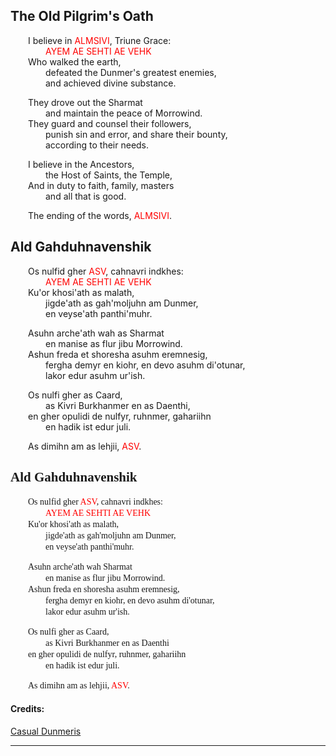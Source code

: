 <style>
@font-face {
    font-family: Daedric;
    src: url('../assets/fonts/ttf/HayghinDaedric.ttf') format('truetype');
    font-weight: medium;
    font-style: normal;
}
</style>

## The Old Pilgrim's Oath

&emsp;&emsp;I believe in <span style="color:red">ALMSIVI</span>, Triune Grace:\
&emsp;&emsp;&emsp;&emsp;<span style="color:red">AYEM AE SEHTI AE VEHK</span>\
&emsp;&emsp;Who walked the earth,\
&emsp;&emsp;&emsp;&emsp;defeated the Dunmer's greatest enemies,\
&emsp;&emsp;&emsp;&emsp;and achieved divine substance.

&emsp;&emsp;They drove out the Sharmat\
&emsp;&emsp;&emsp;&emsp;and maintain the peace of Morrowind.\
&emsp;&emsp;They guard and counsel their followers,\
&emsp;&emsp;&emsp;&emsp;punish sin and error, and share their bounty,\
&emsp;&emsp;&emsp;&emsp;according to their needs.

&emsp;&emsp;I believe in the Ancestors,\
&emsp;&emsp;&emsp;&emsp;the Host of Saints, the Temple,\
&emsp;&emsp;And in duty to faith, family, masters\
&emsp;&emsp;&emsp;&emsp;and all that is good.

&emsp;&emsp;The ending of the words, <span style="color:red">ALMSIVI</span>.

## Ald Gahduhnavenshik

&emsp;&emsp;Os nulfid gher <span style="color:red">ASV</span>, cahnavri indkhes:\
&emsp;&emsp;&emsp;&emsp;<span style="color:red">AYEM AE SEHTI AE VEHK</span>\
&emsp;&emsp;Ku'or khosi'ath as malath,\
&emsp;&emsp;&emsp;&emsp;jigde'ath as gah'moljuhn am Dunmer,\
&emsp;&emsp;&emsp;&emsp;en veyse'ath panthi'muhr.

&emsp;&emsp;Asuhn arche'ath wah as Sharmat\
&emsp;&emsp;&emsp;&emsp;en manise as flur jibu Morrowind.\
&emsp;&emsp;Ashun freda et shoresha asuhm eremnesig,\
&emsp;&emsp;&emsp;&emsp;fergha demyr en kiohr, en devo asuhm di'otunar,\
&emsp;&emsp;&emsp;&emsp;lakor edur asuhm ur'ish.

&emsp;&emsp;Os nulfi gher as Caard,\
&emsp;&emsp;&emsp;&emsp;as Kivri Burkhanmer en as Daenthi,\
&emsp;&emsp;en gher opulidi de nulfyr, ruhnmer, gahariihn\
&emsp;&emsp;&emsp;&emsp;en hadik ist edur juli.

&emsp;&emsp;As dimihn am as lehjii, <span style="color:red">ASV</span>.

## <span style="font-family:Daedric">Ald Gahduhnavenshik</Span>

&emsp;&emsp;<span style="font-family:Daedric">Os nulfid gher <span style="color:red">ASV</span>, cahnavri indkhes:</span>\
&emsp;&emsp;&emsp;&emsp;<span style="font-family:Daedric;color:red">AYEM AE SEHTI AE VEHK</span>\
&emsp;&emsp;<span style="font-family:Daedric">Ku'or khosi'ath as malath,</Span>\
&emsp;&emsp;&emsp;&emsp;<span style="font-family:Daedric">jigde'ath as gah'moljuhn am Dunmer,</span>\
&emsp;&emsp;&emsp;&emsp;<span style="font-family:Daedric">en veyse'ath panthi'muhr.</span>

&emsp;&emsp;<span style="font-family:Daedric">Asuhn arche'ath wah Sharmat</span>\
&emsp;&emsp;&emsp;&emsp;<span style="font-family:Daedric">en manise as flur jibu Morrowind.</span>\
&emsp;&emsp;<span style="font-family:Daedric">Ashun freda en shoresha asuhm eremnesig,</span>\
&emsp;&emsp;&emsp;&emsp;<span style="font-family:Daedric">fergha demyr en kiohr, en devo asuhm di'otunar,</span>\
&emsp;&emsp;&emsp;&emsp;<span style="font-family:Daedric">lakor edur asuhm ur'ish.</span>

&emsp;&emsp;<span style="font-family:Daedric">Os nulfi gher as Caard,</span>\
&emsp;&emsp;&emsp;&emsp;<span style="font-family:Daedric">as Kivri Burkhanmer en as Daenthi</span>\
&emsp;&emsp;<span style="font-family:Daedric">en gher opulidi de nulfyr, ruhnmer, gahariihn</span>\
&emsp;&emsp;&emsp;&emsp;<span style="font-family:Daedric">en hadik ist edur juli.</span>

&emsp;&emsp;<span style="font-family:Daedric">As dimihn am as lehjii, <span style="color:red">ASV</span>.</span>

#### Credits:

[Casual Dunmeris](https://casualscrolls.fandom.com/wiki/Dunmeri_language)

---
